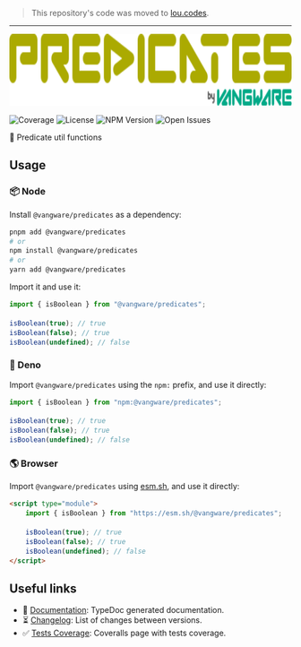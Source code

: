 > This repository's code was moved to [lou.codes](https://lou.codes).

---

<img alt="Predicates by Vangware" src="./logo.svg" height="128" />

![Coverage][coverage-badge] ![License][license-badge]
![NPM Version][npm-version-badge] ![Open Issues][open-issues-badge]

🧐 Predicate util functions

## Usage

### 📦 Node

Install `@vangware/predicates` as a dependency:

```bash
pnpm add @vangware/predicates
# or
npm install @vangware/predicates
# or
yarn add @vangware/predicates
```

Import it and use it:

```typescript
import { isBoolean } from "@vangware/predicates";

isBoolean(true); // true
isBoolean(false); // true
isBoolean(undefined); // false
```

### 🦕 Deno

Import `@vangware/predicates` using the `npm:` prefix, and use it directly:

```typescript
import { isBoolean } from "npm:@vangware/predicates";

isBoolean(true); // true
isBoolean(false); // true
isBoolean(undefined); // false
```

### 🌎 Browser

Import `@vangware/predicates` using [esm.sh][esm.sh], and use it directly:

```html
<script type="module">
	import { isBoolean } from "https://esm.sh/@vangware/predicates";

	isBoolean(true); // true
	isBoolean(false); // true
	isBoolean(undefined); // false
</script>
```

## Useful links

-   📝 [Documentation][documentation]: TypeDoc generated documentation.
-   ⏳ [Changelog][changelog]: List of changes between versions.
-   ✅ [Tests Coverage][coverage]: Coveralls page with tests coverage.

<!-- Reference -->

[changelog]: https://github.com/vangware/predicates/blob/main/CHANGELOG.md
[coverage-badge]:
	https://img.shields.io/coveralls/github/vangware/predicates.svg?style=for-the-badge&labelColor=666&color=0a8&link=https://coveralls.io/github/vangware/predicates
[coverage]: https://coveralls.io/github/vangware/predicates
[documentation]: https://predicates.vangware.com
[esm.sh]: https://esm.sh
[license-badge]:
	https://img.shields.io/npm/l/@vangware/predicates.svg?style=for-the-badge&labelColor=666&color=0a8&link=https://github.com/vangware/predicates/blob/main/LICENSE
[npm-version-badge]:
	https://img.shields.io/npm/v/@vangware/predicates.svg?style=for-the-badge&labelColor=666&color=0a8&link=https://npm.im/@vangware/predicates
[open-issues-badge]:
	https://img.shields.io/github/issues/vangware/predicates.svg?style=for-the-badge&labelColor=666&color=0a8&link=https://github.com/vangware/predicates/issues
